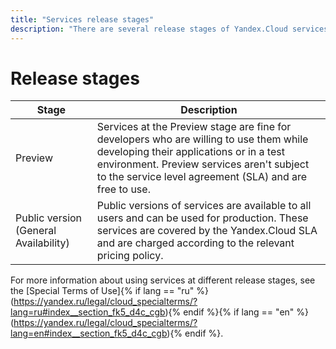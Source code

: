 ```yaml
---
title: "Services release stages"
description: "There are several release stages of Yandex.Cloud services. Preview - the services are suitable for developers who are ready to use them in the development of their applications or in a test environment. Usage is not charged, SLA does not apply. General Availability - available to all users and can be fully used for solving problems. Usage is charged, SLA is valid."
---
```


# Release stages

| Stage | Description |
| ----- | ----- |
| Preview | Services at the Preview stage are fine for developers who are willing to use them while developing their applications or in a test environment. Preview services aren't subject to the service level agreement (SLA) and are free to use. |
| Public version (General Availability) | Public versions of services are available to all users and can be used for production. These services are covered by the Yandex.Cloud SLA and are charged according to the relevant pricing policy. |

For more information about using services at different release stages, see the [Special Terms of Use]{% if lang == "ru" %}(https://yandex.ru/legal/cloud_specialterms/?lang=ru#index__section_fk5_d4c_cgb){% endif %}{% if lang == "en" %}(https://yandex.ru/legal/cloud_specialterms/?lang=en#index__section_fk5_d4c_cgb){% endif %}.
